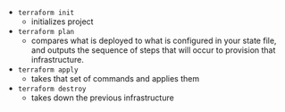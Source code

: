 - `terraform init`
  - initializes project
- `terraform plan`
  - compares what is deployed to what is configured in your state file, and outputs the sequence of steps that will occur to provision that infrastructure.
- `terraform apply`
  - takes that set of commands and applies them
- `terraform destroy`
  - takes down the previous infrastructure